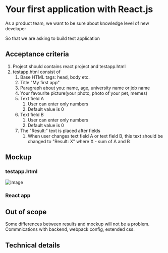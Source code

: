 # Your first application with React.js

As a product team, we want to be sure about knowledge level of new developer

So that we are asking to build test application

## Acceptance criteria

1. Project should contains react project and testapp.html
2. testapp.html consist of
      1. Base HTML tags: head, body etc.
      2. Title "My first app"
      3. Paragraph about you: name, age, university name or job name
      4. Your favourite picture(your photo, photo of your pet, memes)
      5. Text field A
          1. User can enter only numbers
          2. Default value is 0
      6. Text field B
          1. User can enter only numbers
          2. Default value is 0
      7. The "Result:" text is placed after fields
           1. When user changes text field A or text field B, this text should be changed to "Result: X" where X - sum of A and B


## Mockup

### testapp.html
![image](https://github.com/takttusur/onboarding/assets/15832039/59d834c9-ea67-4456-9248-8765c1a6c64e)
### React app

## Out of scope
Some differences between results and mockup will not be a problem.
Commnications with backend, webpack config, extended css. 

## Technical details

